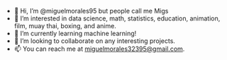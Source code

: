 - 👋 Hi, I’m @miguelmorales95 but people call me Migs
- 👀 I’m interested in data science, math, statistics, education, animation, film, muay thai, boxing, and anime.
- 🌱 I’m currently learning machine learning!
- 💞️ I’m looking to collaborate on any interesting projects.
- 📫 You can reach me at miguelmorales32395@gmail.com.

<!---
miguelmorales95/miguelmorales95 is a ✨ special ✨ repository because its `README.md` (this file) appears on your GitHub profile.
You can click the Preview link to take a look at your changes.
--->
